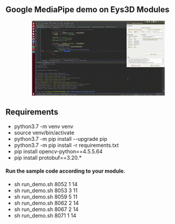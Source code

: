 ## Google MediaPipe demo on Eys3D Modules

<p align="center"><img src="https://github.com/eYs3D/libeys3d/blob/master/doc/video/mediapipe_hands.gif" /></p>

## Requirements 

- python3.7 -m venv venv
- source venv/bin/activate
- python3.7 -m pip install --upgrade pip
- python3.7 -m pip install -r requirements.txt
- pip install opencv-python==4.5.5.64
- pip install protobuf==3.20.*

#### Run the sample code according to your module.
- sh run_demo.sh 8052 1 14
- sh run_demo.sh 8053 3 11
- sh run_demo.sh 8059 5 11
- sh run_demo.sh 8062 2 14
- sh run_demo.sh 8067 2 14
- sh run_demo.sh 8071 1 14


